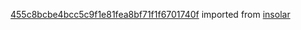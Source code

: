 [455c8bcbe4bcc5c9f1e81fea8bf71f1f6701740f](https://github.com/insolar/insolar/commit/455c8bcbe4bcc5c9f1e81fea8bf71f1f6701740f) imported from [insolar](https://github.com/insolar/insolar)
